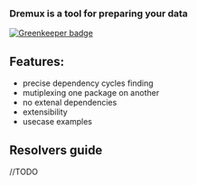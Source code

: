 ### Dremux is a tool for preparing your data

[![Greenkeeper badge](https://badges.greenkeeper.io/drownbes/dremux.svg)](https://greenkeeper.io/)

## Features:
  * precise dependency cycles finding
  * mutiplexing one package on another
  * no extenal dependencies
  * extensibility
  * usecase examples

## Resolvers guide
//TODO
